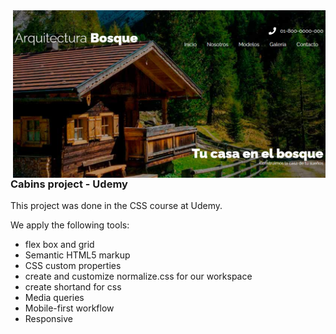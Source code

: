 <a href="https://cabins-nine.vercel.app/" target="_blank">
<img align="right" width="500" src="https://github.com/Dario2303/cabins/blob/main/readme-image.png"/>
</a>
  
### Cabins project - Udemy

This project was done in the CSS course at Udemy.

We apply the following tools: 

- flex box and grid
- Semantic HTML5 markup
- CSS custom properties
- create and customize normalize.css for our workspace
- create shortand for css
- Media queries
- Mobile-first workflow
- Responsive
